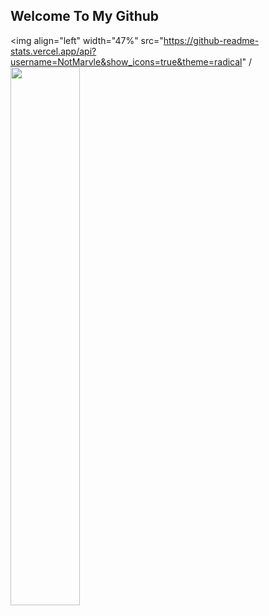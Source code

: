 ## Welcome To My Github
<img align="left" width="47%" src="https://github-readme-stats.vercel.app/api?username=NotMarvle&show_icons=true&theme=radical" /
<img align="left" width="47%" src="https://github-readme-stats.vercel.app/api/top-langs/?username=NotMarvle&layout=compact" />

